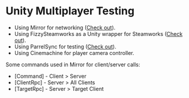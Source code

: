 # Unity Multiplayer Testing

<ul>
  <li>
    Using Mirror for networking (<a href="https://github.com/vis2k/Mirror">Check out</a>).
  </li>
  <li>
    Using FizzySteamworks as a Unity wrapper for Steamworks (<a href="https://github.com/Chykary/FizzySteamworks">Check out</a>).
  </li>
  <li>
    Using ParrelSync for testing (<a href="https://github.com/VeriorPies/ParrelSync">Check out</a>).
  </li>
  <li>
    Using Cinemachine for player camera controller.
  </li>
</ul>

Some commands used in Mirror for client/server calls:
<ul>
  <li>[Command] - Client > Server</li>
  <li>[ClientRpc] - Server > All Clients</li>
  <li>[TargetRpc] - Server > Target Client</li>
</ul>
